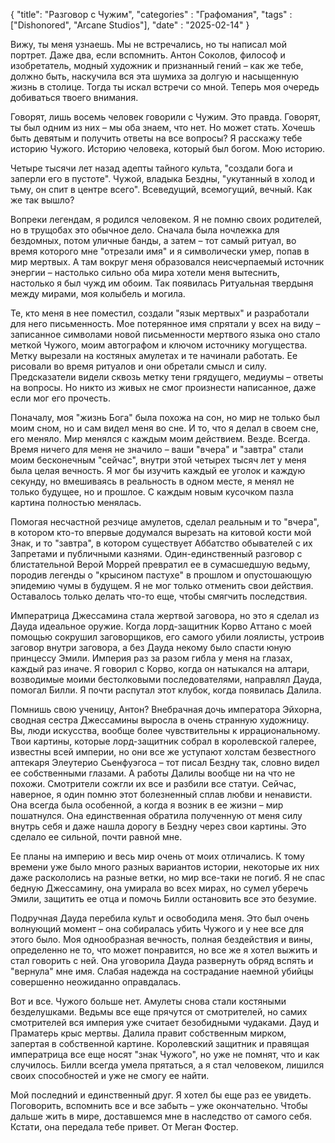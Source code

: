 {
"title": "Разговор с Чужим",
"categories" : "Графомания",
"tags" : ["Dishonored", "Arcane Studios"],
"date" : "2025-02-14"
}

Вижу, ты меня узнаешь. Мы не встречались, но ты написал мой портрет. Даже два, если вспомнить. Антон Соколов, философ и изобретатель, модный художник и признанный гений – как же тебе, должно быть, наскучила вся эта шумиха за долгую и насыщенную жизнь в столице. Тогда ты искал встречи со мной. Теперь моя очередь добиваться твоего внимания.

Говорят, лишь восемь человек говорили с Чужим. Это правда. Говорят, ты был одним из них – мы оба знаем, что нет. Но может стать. Хочешь быть девятым и получить ответы на все вопросы? Я расскажу тебе историю Чужого. Историю человека, который был богом. Мою историю.

Четыре тысячи лет назад адепты тайного культа, "создали бога и заперли его в пустоте". Чужой, владыка Бездны, "укутанный в холод и тьму, он спит в центре всего". Всеведущий, всемогущий, вечный. Как же так вышло? 

Вопреки легендам, я родился человеком. Я не помню своих родителей, но в трущобах это обычное дело. Сначала была ночлежка для бездомных, потом уличные банды, а затем – тот самый ритуал, во время которого мне "отрезали имя" и я символически умер, попав в мир мертвых. А там вокруг меня образовался неисчерпаемый источник энергии – настолько сильно оба мира хотели меня вытеснить, настолько я был чужд им обоим. Так появилась Ритуальная твердыня между мирами, моя колыбель и могила.

Те, кто меня в нее поместил, создали "язык мертвых" и разработали для него письменность. Мое потерянное имя спрятали у всех на виду – записанное символами новой письменности мертвого языка оно стало меткой Чужого, моим автографом и ключом источнику могущества. Метку вырезали на костяных амулетах и те начинали работать. Ее рисовали во время ритуалов и они обретали смысл и силу. Предсказатели видели сквозь метку тени грядущего, медиумы – ответы на вопросы. Но никто из живых не смог произнести написанное, даже если мог его прочесть.

Поначалу, моя "жизнь Бога" была похожа на сон, но мир не только был моим сном, но и сам видел меня во сне. И то, что я делал в своем сне, его меняло. Мир менялся с каждым моим действием. Везде. Всегда. Время ничего для меня не значило – ваши "вчера" и "завтра" стали моим бесконечным "сейчас", внутри этой четырех тысяч лет у меня была целая вечность. Я мог бы изучить каждый ее уголок и каждую секунду, но вмешиваясь в реальность в одном месте, я менял не только будущее, но и прошлое. С каждым новым кусочком пазла картина полностью менялась.

Помогая несчастной резчице амулетов, сделал реальным и то "вчера", в котором кто-то впервые додумался вырезать на китовой кости мой Знак, и то "завтра", в котором существует Аббатство обывателей с их Запретами и публичными казнями. Один-единственный разговор с блистательной Верой Моррей превратил ее в сумасшедшую ведьму, породив легенды о "крысином пастухе" в прошлом и опустошающую эпидемию чумы в будущем. Я не мог только отменить свои действия. Оставалось только делать что-то еще, чтобы смягчить последствия.

Императрица Джессамина стала жертвой заговора, но это я сделал из Дауда идеальное оружие. Когда лорд-защитник Корво Аттано с моей помощью сокрушил заговорщиков, его самого убили лоялисты, устроив заговор внутри заговора, а без Дауда некому было спасти юную принцессу Эмили. Империя раз за разом гибла у меня на глазах, каждый раз иначе. Я говорил с Корво, когда он натыкался на алтари, возводимые моими бестолковыми последователями, направлял Дауда, помогал Билли. Я почти распутал этот клубок, когда появилась Далила.

Помнишь свою ученицу, Антон? Внебрачная дочь императора Эйхорна, сводная сестра Джессамины выросла в очень странную художницу. Вы, люди искусства, вообще более чувствительны к иррациональному. Твои картины, которые лорд-защитник собрал в королевской галерее, известны всей империи, но они все же уступают холстам безвестного аптекаря Элеутерио Сьенфуэгоса – тот писал Бездну так, словно видел ее собственными глазами. А работы Далилы вообще ни на что не похожи. Смотрители сожгли их все и разбили все статуи. Сейчас, наверное, я один помню этот болезненный сплав любви и ненависти. Она всегда была особенной, а когда я возник в ее жизни – мир пошатнулся. Она единственная обратила полученную от меня силу внутрь себя и даже нашла дорогу в Бездну через свои картины. Это сделало ее сильной, почти равной мне. 

Ее планы на империю и весь мир очень от моих отличались. К тому времени уже было много разных вариантов истории, некоторые их них даже раскололись на разные ветки, но мир все-таки не погиб. Я не спас бедную Джессамину, она умирала во всех мирах, но сумел уберечь Эмили, защитить ее отца и помочь Билли остановить все это безумие.

Подручная Дауда перебила культ и освободила меня. Это был очень волнующий момент – она собиралась убить Чужого и у нее все для этого было. Моя однообразная вечность, полная бездействия и вины, определенно не то, что может понравится, но все же я хотел выжить и стал говорить с ней. Она уговорила Дауда развернуть обряд вспять и "вернула" мне имя. Слабая надежда на сострадание наемной убийцы совершенно неожиданно оправдалась. 

Вот и все. Чужого больше нет. Амулеты снова стали костяными безделушками. Ведьмы все еще прячутся от смотрителей, но самих смотрителей вся империя уже считает безобидными чудаками. Дауд и Праматерь крыс мертвы. Далила правит собственным мирком, запертая в собственной картине. Королевский защитник и правящая императрица все еще носят "знак Чужого", но уже не помнят, что и как случилось. Билли всегда умела прятаться, а я стал человеком, лишился своих способностей и уже не смогу ее найти. 

Мой последний и единственный друг. Я хотел бы еще раз ее увидеть. Поговорить, вспомнить все и все забыть – уже окончательно. Чтобы дальше жить в мире, доставшемся мне в наследство от самого себя. Кстати, она передала тебе привет. От Меган Фостер.
